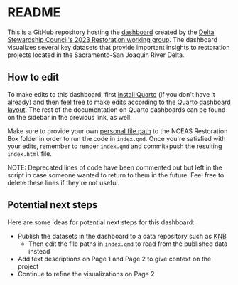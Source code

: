 # README

This is a GitHub repository hosting the [dashboard](https://delta-stewardship-council.github.io/restoration_synthesis/) created by the [Delta Stewardship Council's 2023 Restoration working group](https://www.deltacouncil.ca.gov/delta-science-program/science-synthesis-working-group). The dashboard visualizes several key datasets that provide important insights to restoration projects located in the Sacramento-San Joaquin River Delta. 

## How to edit

To make edits to this dashboard, first [install Quarto](https://quarto.org/docs/dashboards/#getting-started) (if you don't have it already) and then feel free to make edits according to the [Quarto dashboard layout](https://quarto.org/docs/dashboards/layout.html). The rest of the documentation on Quarto dashboards can be found on the sidebar in the previous link, as well.

Make sure to provide your own [personal file path](https://github.com/Delta-Stewardship-Council/restoration_synthesis/blob/main/index.qmd#L28) to the NCEAS Restoration Box folder in order to run the code in `index.qmd`. Once you're satisfied with your edits, remember to render `index.qmd` and commit+push the resulting `index.html` file. 

NOTE: Deprecated lines of code have been commented out but left in the script in case someone wanted to return to them in the future. Feel free to delete these lines if they're not useful.

## Potential next steps

Here are some ideas for potential next steps for this dashboard:

- Publish the datasets in the dashboard to a data repository such as [KNB](https://knb.ecoinformatics.org/)
  - Then edit the file paths in `index.qmd` to read from the published data instead
- Add text descriptions on Page 1 and Page 2 to give context on the project
- Continue to refine the visualizations on Page 2
